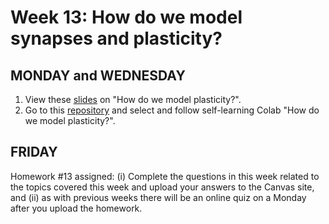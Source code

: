 # Week 13: How do we model synapses and plasticity?

## MONDAY and WEDNESDAY
1. View these [slides]() on "How do we model plasticity?".
2. Go to this [repository](https://github.com/cyneuro/Fear-Lesson-Plans) and select and follow self-learning Colab "How do we model plasticity?". 

## FRIDAY
Homework #13 assigned: (i) Complete the questions in this week related to the topics covered this week and upload your answers to the Canvas site, and (ii) as with previous weeks there will be an online quiz on a Monday after you upload the homework.